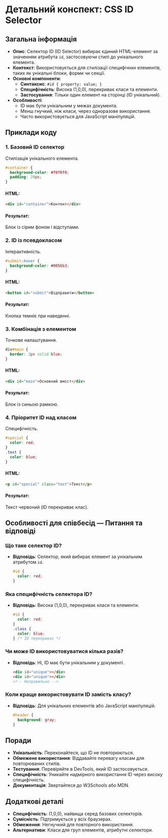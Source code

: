 # Детальний конспект: CSS ID Selector

## Загальна інформація

- **Опис**: Селектор ID (ID Selector) вибирає єдиний HTML-елемент за значенням атрибута `id`, застосовуючи стилі до унікального елемента.
- **Контекст**: Використовується для стилізації специфічних елементів, таких як унікальні блоки, форми чи секції.
- **Основні компоненти**:
  - **Синтаксис**: `#id { property: value; }`
  - **Специфічність**: Висока (1,0,0), перекриває класи та елементи.
  - **Застосування**: Тільки один елемент на сторінці (ID унікальний).
- **Особливості**:
  - ID має бути унікальним у межах документа.
  - Менш гнучкий, ніж класи, через одноразове використання.
  - Часто використовується для JavaScript маніпуляцій.

## Приклади коду

### 1. Базовий ID селектор

Стилізація унікального елемента.

```css
#container {
  background-color: #f0f0f0;
  padding: 20px;
}
```

#### HTML:

```html
<div id="container">Контент</div>
```

#### Результат:

Блок із сірим фоном і відступами.

### 2. ID із псевдокласом

Інтерактивність.

```css
#submit:hover {
  background-color: #0056b3;
}
```

#### HTML:

```html
<button id="submit">Відправити</button>
```

#### Результат:

Кнопка темніє при наведенні.

### 3. Комбінація з елементом

Точкове налаштування.

```css
div#main {
  border: 2px solid blue;
}
```

#### HTML:

```html
<div id="main">Основний вміст</div>
```

#### Результат:

Блок із синьою рамкою.

### 4. Пріоритет ID над класом

Специфічність.

```css
#special {
  color: red;
}
.text {
  color: blue;
}
```

#### HTML:

```html
<p id="special" class="text">Текст</p>
```

#### Результат:

Текст червоний (ID перекриває клас).

## Особливості для співбесід — Питання та відповіді

### Що таке селектор ID?

- **Відповідь**: Селектор, який вибирає елемент за унікальним атрибутом `id`.
  ```css
  #id {
    color: red;
  }
  ```

### Яка специфічність селектора ID?

- **Відповідь**: Висока (1,0,0), перекриває класи та елементи.
  ```css
  #id {
    color: red;
  }
  .class {
    color: blue;
  } /* ID перекриває */
  ```

### Чи може ID використовуватися кілька разів?

- **Відповідь**: Ні, ID має бути унікальним у документі.
  ```html
  <div id="unique"></div>
  <div id="unique"></div>
  <!-- Неправильно -->
  ```

### Коли краще використовувати ID замість класу?

- **Відповідь**: Для унікальних елементів або JavaScript маніпуляцій.
  ```css
  #header {
    background: gray;
  }
  ```

## Поради

- **Унікальність**: Переконайтеся, що ID не повторюються.
- **Обмежене використання**: Віддавайте перевагу класам для повторюваних стилів.
- **Тестування**: Перевіряйте в DevTools, який ID застосовується.
- **Специфічність**: Уникайте надмірного використання ID через високу специфічність.
- **Документація**: Звертайтеся до W3Schools або MDN.

## Додаткові деталі

- **Специфічність**: (1,0,0), найвища серед базових селекторів.
- **Сумісність**: Підтримується у всіх браузерах.
- **Обмеження**: Негнучкий для повторного використання.
- **Альтернативи**: Класи для груп елементів, атрибутні селектори.
